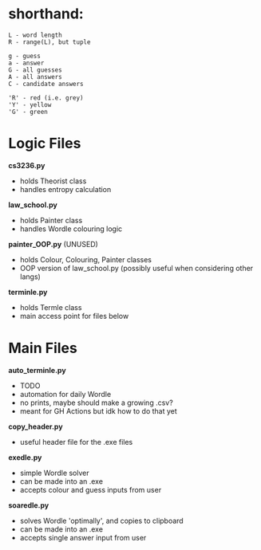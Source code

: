 # shorthand:
    L - word length
    R - range(L), but tuple

    g - guess
    a - answer
    G - all guesses
    A - all answers
    C - candidate answers

    'R' - red (i.e. grey)
    'Y' - yellow
    'G' - green

# Logic Files

**cs3236.py**
- holds Theorist class
- handles entropy calculation

**law_school.py**
- holds Painter class
- handles Wordle colouring logic

**painter_OOP.py** (UNUSED)
- holds Colour, Colouring, Painter classes
- OOP version of law_school.py (possibly useful when considering other langs)

**terminle.py**
- holds Termle class
- main access point for files below


# Main Files
**auto_terminle.py**
- TODO
- automation for daily Wordle
- no prints, maybe should make a growing .csv?
- meant for GH Actions but idk how to do that yet

**copy_header.py**
- useful header file for the .exe files

**exedle.py**
- simple Wordle solver
- can be made into an .exe
- accepts colour and guess inputs from user

**soaredle.py**
- solves Wordle 'optimally', and copies to clipboard
- can be made into an .exe
- accepts single answer input from user
